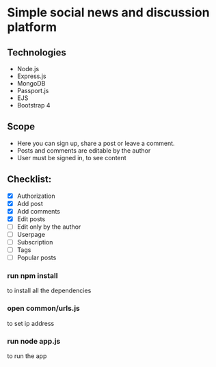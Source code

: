 # Simple social news and discussion platform

## Technologies
* Node.js
* Express.js
* MongoDB
* Passport.js
* EJS
* Bootstrap 4

## Scope
* Here you can sign up, share a post or leave a comment.
* Posts and comments are editable by the author
* User must be signed in, to see content

## Checklist:
- [x] Authorization
- [x] Add post
- [x] Add comments
- [x] Edit posts
- [ ] Edit only by the author
- [ ] Userpage
- [ ] Subscription
- [ ] Tags
- [ ] Popular posts

### run npm install
to install all the dependencies

### open common/urls.js
to set ip address

### run node app.js
to run the app

